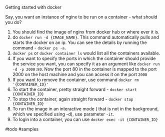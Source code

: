 Getting started with docker

Say, you want an instance of nginx to be run on a container - what should you do?

1. You should find the image of nginx from docker hub or where ever it is.
2. do `docker run -d {IMAGE_NAME}`. This command automatically pulls and starts the docker on an ip. You can see the details
by running the command - `docker ps -a`. 
3. `docker ps` or `docker container ls` would list all the containers available.
4. If you want to specify the ports in which the container should provide the service you want, you can specify it as an 
argument like `docker run -d -p 2000:80`. Now the port 80 in the container is mapped to the port 2000 on the host machine 
and you can access it on the port `2000`
5. If you want to remove the container, use command `docker rm '{CONTAINER_ID}'`
6. To start the container, pretty straight forward - `docker start {CONTAINER_ID}`
7. To stop the container, again straight forward - `docker stop {CONTAINER_ID}`
8. To run the image in an interactive mode ( that is not in the background, which we specified using -d), use parameter `-it`.
9. To login into a container, you can use `docker exec -it {CONTAINER_ID}`

#todo
#samples

